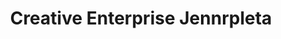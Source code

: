 ---
title: "Creative Enterprise Jennrpleta"
url: /gbarnga/creative-enterprise-jennrpleta/
shop: convenience
---